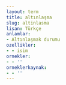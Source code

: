 ```yaml
---
layout: term
title: altınlaşma
slug: altinlasma
lisan: Türkçe
anlamlar:
- Altınlaşmak durumu
ozellikler:
- - isim
ornekler:
- - ''
orneklerkaynak:
- - ''
---
```

